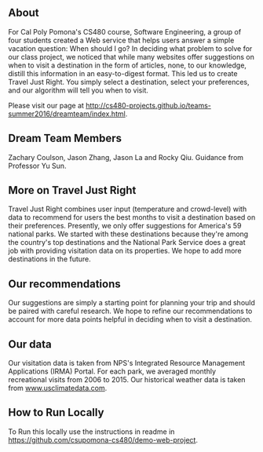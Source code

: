 About
-----------------------------------------------------
For Cal Poly Pomona's CS480 course, Software Engineering, a group of four students created a Web service that helps users answer a simple vacation question: When should I go? In deciding what problem to solve for our class project, we noticed that while many websites offer suggestions on when to visit a destination in the form of articles, none, to our knowledge, distill this information in an easy-to-digest format. This led us to create Travel Just Right. You simply select a destination, select your preferences, and our algorithm will tell you when to visit.

Please visit our page at http://cs480-projects.github.io/teams-summer2016/dreamteam/index.html.

Dream Team Members
-----------------------------------------------------
Zachary Coulson, Jason Zhang, Jason La and Rocky Qiu. Guidance from Professor Yu Sun.

More on Travel Just Right
-----------------------------------------------------
Travel Just Right combines user input (temperature and crowd-level) with data to recommend for users the best months to visit a destination based on their preferences. Presently, we only offer suggestions for America's 59 national parks. We started with these destinations because they're among the country's top destinations and the National Park Service does a great job with providing visitation data on its properties. We hope to add more destinations in the future.

Our recommendations
-----------------------------------------------------
Our suggestions are simply a starting point for planning your trip and should be paired with careful research. We hope to refine our recommendations to account for more data points helpful in deciding when to visit a destination.

Our data
-----------------------------------------------------
Our visitation data is taken from NPS's Integrated Resource Management Applications (IRMA) Portal. For each park, we averaged monthly recreational visits from 2006 to 2015. Our historical weather data is taken from www.usclimatedata.com.

How to Run Locally
-----------------------------------------------------
To Run this locally use the instructions in readme in https://github.com/csupomona-cs480/demo-web-project.
